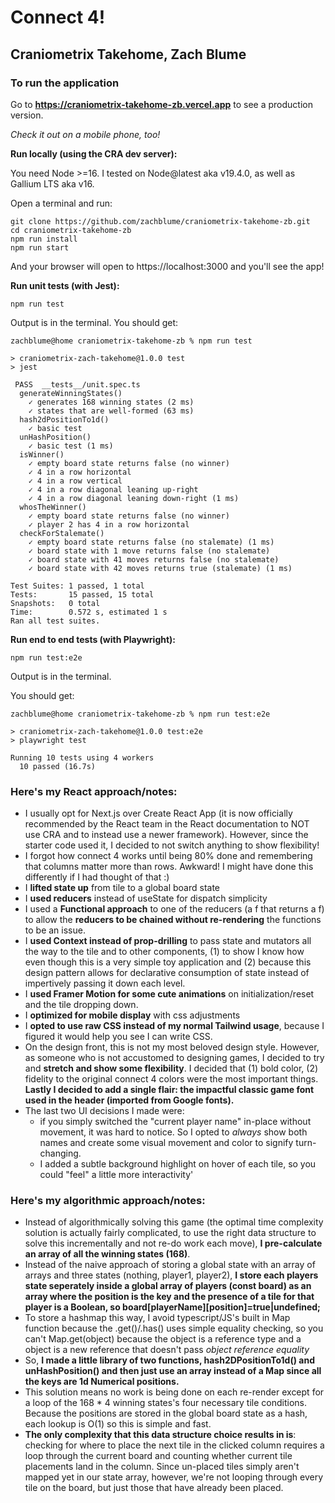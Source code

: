 # Connect 4!

## Craniometrix Takehome, Zach Blume

### To run the application

Go to **https://craniometrix-takehome-zb.vercel.app** to see a production version.

_Check it out on a mobile phone, too!_

**Run locally (using the CRA dev server):**

You need Node >=16. I tested on Node@latest aka v19.4.0, as well as Gallium LTS aka v16.

Open a terminal and run:

```
git clone https://github.com/zachblume/craniometrix-takehome-zb.git
cd craniometrix-takehome-zb
npm run install
npm run start
```

And your browser will open to https://localhost:3000 and you'll see the app!

**Run unit tests (with Jest):**

```
npm run test
```

Output is in the terminal. You should get:

```
zachblume@home craniometrix-takehome-zb % npm run test

> craniometrix-zach-takehome@1.0.0 test
> jest

 PASS  __tests__/unit.spec.ts
  generateWinningStates()
    ✓ generates 168 winning states (2 ms)
    ✓ states that are well-formed (63 ms)
  hash2dPositionTo1d()
    ✓ basic test
  unHashPosition()
    ✓ basic test (1 ms)
  isWinner()
    ✓ empty board state returns false (no winner)
    ✓ 4 in a row horizontal
    ✓ 4 in a row vertical
    ✓ 4 in a row diagonal leaning up-right
    ✓ 4 in a row diagonal leaning down-right (1 ms)
  whosTheWinner()
    ✓ empty board state returns false (no winner)
    ✓ player 2 has 4 in a row horizontal
  checkForStalemate()
    ✓ empty board state returns false (no stalemate) (1 ms)
    ✓ board state with 1 move returns false (no stalemate)
    ✓ board state with 41 moves returns false (no stalemate)
    ✓ board state with 42 moves returns true (stalemate) (1 ms)

Test Suites: 1 passed, 1 total
Tests:       15 passed, 15 total
Snapshots:   0 total
Time:        0.572 s, estimated 1 s
Ran all test suites.
```

**Run end to end tests (with Playwright):**

```
npm run test:e2e
```

Output is in the terminal.

You should get:

```
zachblume@home craniometrix-takehome-zb % npm run test:e2e

> craniometrix-zach-takehome@1.0.0 test:e2e
> playwright test

Running 10 tests using 4 workers
  10 passed (16.7s)
```

### Here's my React approach/notes:

-   I usually opt for Next.js over Create React App (it is now officially recommended by the React team in the React documentation to NOT use CRA and to instead use a newer framework). However, since the starter code used it, I decided to not switch anything to show flexibility!
-   I forgot how connect 4 works until being 80% done and remembering that columns matter more than rows. Awkward! I might have done this differently if I had thought of that :)
-   I **lifted state up** from tile to a global board state
-   I **used reducers** instead of useState for dispatch simplicity
-   I used a **Functional approach** to one of the reducers (a f that returns a f) to allow the **reducers to be chained without re-rendering** the functions to be an issue.
-   I **used Context instead of prop-drilling** to pass state and mutators all the way to the tile and to other components, (1) to show I know how even though this is a very simple toy application and (2) because this design pattern allows for declarative consumption of state instead of impertively passing it down each level.
-   I **used Framer Motion for some cute animations** on initialization/reset and the tile dropping down.
-   I **optimized for mobile display** with css adjustments
-   I **opted to use raw CSS instead of my normal Tailwind usage**, because I figured it would help you see I can write CSS.
-   On the design front, this is not my most beloved design style. However, as someone who is not accustomed to designing games, I decided to try and **stretch and show some flexibility**. I decided that (1) bold color, (2) fidelity to the original connect 4 colors were the most important things. **Lastly I decided to add a single flair: the impactful classic game font used in the header (imported from Google fonts).**
-   The last two UI decisions I made were:
    -   if you simply switched the "current player name" in-place without movement, it was hard to notice. So I opted to _always_ show both names and create some visual movement and color to signify turn-changing.
    -   I added a subtle background highlight on hover of each tile, so you could "feel" a little more interactivity'

### Here's my algorithmic approach/notes:

-   Instead of algorithmically solving this game (the optimal time complexity solution is actually fairly complicated, to use the right data structure to solve this incrementally and not re-do work each move), **I pre-calculate an array of all the winning states (168)**.
-   Instead of the naive approach of storing a global state with an array of arrays and three states (nothing, player1, player2), **I store each players state seperately inside a global array of players (const board) as an array where the position is the key and the presence of a tile for that player is a Boolean, so board[playerName][position]=true|undefined;**
-   To store a hashmap this way, I avoid typescript/JS's built in Map function because the .get()/.has() uses simple equality checking, so you can't Map.get(object) because the object is a reference type and a object is a new reference that doesn't pass _object reference equality_
-   So, **I made a little library of two functions, hash2DPositionTo1d() and unHashPosition() and then just use an array instead of a Map since all the keys are 1d Numerical positions.**
-   This solution means no work is being done on each re-render except for a loop of the 168 \* 4 winning states's four necessary tile conditions. Because the positions are stored in the global board state as a hash, each lookup is O(1) so this is simple and fast.
-   **The only complexity that this data structure choice results in is**: checking for where to place the next tile in the clicked column requires a loop through the current board and counting whether current tile placements land in the column. Since un-placed tiles simply aren't mapped yet in our state array, however, we're not looping through every tile on the board, but just those that have already been placed.
